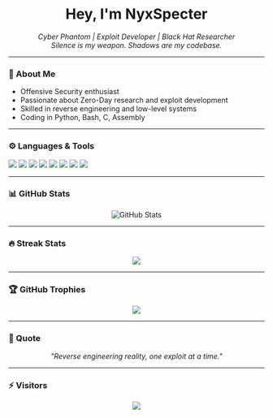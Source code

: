 # <h1 align="center">Hey, I'm NyxSpecter</h1>
<p align="center">
  <i>Cyber Phantom | Exploit Developer | Black Hat Researcher</i><br>
  <i>Silence is my weapon. Shadows are my codebase.</i>
</p>

---

### 🧠 About Me
- Offensive Security enthusiast  
- Passionate about Zero-Day research and exploit development  
- Skilled in reverse engineering and low-level systems  
- Coding in Python, Bash, C, Assembly

---

### ⚙️ Languages & Tools
<p align="left">
  <img src="https://img.shields.io/badge/Python-black?style=flat-square&logo=python" />
  <img src="https://img.shields.io/badge/C-black?style=flat-square&logo=c" />
  <img src="https://img.shields.io/badge/Bash-black?style=flat-square&logo=gnubash" />
  <img src="https://img.shields.io/badge/Assembly-black?style=flat-square" />
  <img src="https://img.shields.io/badge/Nmap-black?style=flat-square&logo=nmap" />
  <img src="https://img.shields.io/badge/Metasploit-black?style=flat-square" />
  <img src="https://img.shields.io/badge/BurpSuite-black?style=flat-square" />
  <img src="https://img.shields.io/badge/Ghidra-black?style=flat-square" />
</p>

---

### 📊 GitHub Stats
<p align="center">
  <img src="https://github-readme-stats.vercel.app/api?username=NyxSpecter&show_icons=true&theme=tokyonight" alt="GitHub Stats" />
</p>

---

### 🔥 Streak Stats
<p align="center">
  <img src="https://github-readme-streak-stats.herokuapp.com/?user=NyxSpecter&theme=tokyonight" />
</p>

---

### 🏆 GitHub Trophies
<p align="center">
  <img src="https://github-profile-trophy.vercel.app/?username=NyxSpecter&theme=tokyonight&row=1&column=7" />
</p>

---

### 🧿 Quote
<p align="center"><i>"Reverse engineering reality, one exploit at a time."</i></p>

---

### ⚡ Visitors
<p align="center">
  <img src="https://komarev.com/ghpvc/?username=NyxSpecter&color=blueviolet" />
</p>
